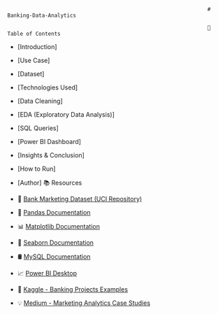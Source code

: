                                                                     # Banking-Data-Analytics
                                                                    
                                                                    📑 Table of Contents

- [Introduction]
- [Use Case]
- [Dataset]
- [Technologies Used]
- [Data Cleaning]
- [EDA (Exploratory Data Analysis)]
- [SQL Queries]
- [Power BI Dashboard]
- [Insights & Conclusion]
- [How to Run]
- [Author]
                                                                      📚 Resources

- 📂 [Bank Marketing Dataset (UCI Repository)](https://archive.ics.uci.edu/ml/datasets/bank+marketing)
- 🐍 [Pandas Documentation](https://pandas.pydata.org/docs/)
- 📊 [Matplotlib Documentation](https://matplotlib.org/stable/users/index.html)
- 🌈 [Seaborn Documentation](https://seaborn.pydata.org/)
- 🛢️ [MySQL Documentation](https://dev.mysql.com/doc/)
- 📈 [Power BI Desktop](https://powerbi.microsoft.com/en-us/desktop/)
- 📘 [Kaggle - Banking Projects Examples](https://www.kaggle.com/search?q=bank+marketing+analytics)
- 💡 [Medium - Marketing Analytics Case Studies](https://medium.com/tag/marketing-analytics)

